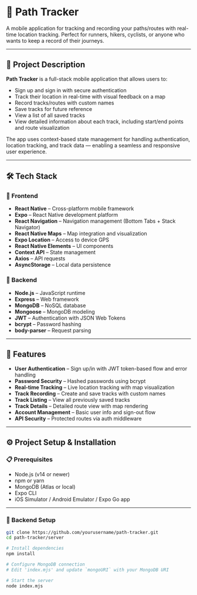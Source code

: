 # 📍 Path Tracker

A mobile application for tracking and recording your paths/routes with real-time location tracking. Perfect for runners, hikers, cyclists, or anyone who wants to keep a record of their journeys.

---

## 🚀 Project Description

**Path Tracker** is a full-stack mobile application that allows users to:

- Sign up and sign in with secure authentication
- Track their location in real-time with visual feedback on a map
- Record tracks/routes with custom names
- Save tracks for future reference
- View a list of all saved tracks
- View detailed information about each track, including start/end points and route visualization

The app uses context-based state management for handling authentication, location tracking, and track data — enabling a seamless and responsive user experience.

---

## 🛠 Tech Stack

### 🔹 Frontend
- **React Native** – Cross-platform mobile framework
- **Expo** – React Native development platform
- **React Navigation** – Navigation management (Bottom Tabs + Stack Navigator)
- **React Native Maps** – Map integration and visualization
- **Expo Location** – Access to device GPS
- **React Native Elements** – UI components
- **Context API** – State management
- **Axios** – API requests
- **AsyncStorage** – Local data persistence

### 🔹 Backend
- **Node.js** – JavaScript runtime
- **Express** – Web framework
- **MongoDB** – NoSQL database
- **Mongoose** – MongoDB modeling
- **JWT** – Authentication with JSON Web Tokens
- **bcrypt** – Password hashing
- **body-parser** – Request parsing

---

## 🔐 Features

- **User Authentication** – Sign up/in with JWT token-based flow and error handling
- **Password Security** – Hashed passwords using bcrypt
- **Real-time Tracking** – Live location tracking with map visualization
- **Track Recording** – Create and save tracks with custom names
- **Track Listing** – View all previously saved tracks
- **Track Details** – Detailed route view with map rendering
- **Account Management** – Basic user info and sign-out flow
- **API Security** – Protected routes via auth middleware

---

## ⚙️ Project Setup & Installation

### 📋 Prerequisites
- Node.js (v14 or newer)
- npm or yarn
- MongoDB (Atlas or local)
- Expo CLI
- iOS Simulator / Android Emulator / Expo Go app

---

### 🔧 Backend Setup

```bash
git clone https://github.com/yourusername/path-tracker.git
cd path-tracker/server

# Install dependencies
npm install

# Configure MongoDB connection
# Edit 'index.mjs' and update `mongoURI` with your MongoDB URI

# Start the server
node index.mjs

